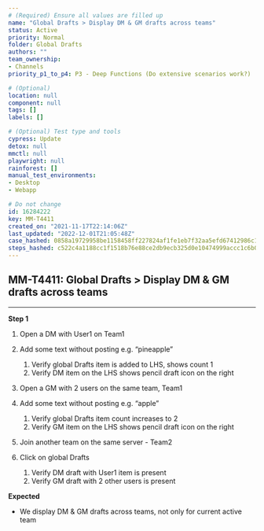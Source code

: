 ```yaml
---
# (Required) Ensure all values are filled up
name: "Global Drafts > Display DM & GM drafts across teams"
status: Active
priority: Normal
folder: Global Drafts
authors: ""
team_ownership: 
- Channels
priority_p1_to_p4: P3 - Deep Functions (Do extensive scenarios work?)

# (Optional)
location: null
component: null
tags: []
labels: []

# (Optional) Test type and tools
cypress: Update
detox: null
mmctl: null
playwright: null
rainforest: []
manual_test_environments: 
- Desktop
- Webapp

# Do not change
id: 16284222
key: MM-T4411
created_on: "2021-11-17T22:14:06Z"
last_updated: "2022-12-01T21:05:48Z"
case_hashed: 0858a19729958be1158458ff227824af1fe1eb7f32aa5efd67412986c1bfe391515b466c2b3651b0ea9f77c3aeb2bfcb
steps_hashed: c522c4a1188cc1f1518b76e88ce2db9ecb325d0e10474999accc1c6b07247b3fe5d46b8b6ef85eff11714201ad9f571f
---
```


<!-- (Auto-generated) Based on frontmatter's "key" and "name" -->

## MM-T4411: Global Drafts > Display DM & GM drafts across teams

---

**Step 1**

1. Open a DM with User1 on Team1

2. Add some text without posting e.g. “pineapple”

   1. Verify global Drafts item is added to LHS, shows count 1
   2. Verify DM item on the LHS shows pencil draft icon on the right

3. Open a GM with 2 users on the same team, Team1

4. Add some text without posting e.g. “apple”

   1. Verify global Drafts item count increases to 2
   2. Verify GM item on the LHS shows pencil draft icon on the right

5. Join another team on the same server - Team2

6. Click on global Drafts

   1. Verify DM draft with User1 item is present
   2. Verify GM draft with 2 other users is present

**Expected**

- We display DM & GM drafts across teams, not only for current active team
